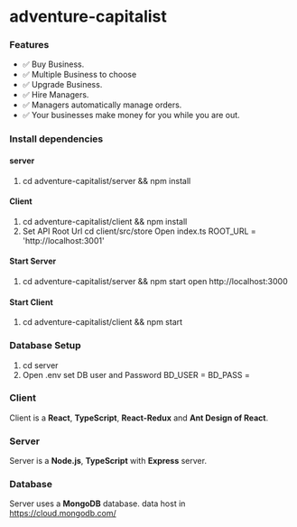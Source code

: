 # adventure-capitalist

### Features
  - ✅ Buy Business.
  - ✅ Multiple Business to choose
  - ✅ Upgrade Business.
  - ✅ Hire Managers.
  - ✅ Managers automatically manage orders.
  - ✅ Your businesses make money for you while you are out.

### Install dependencies
#### server
1. cd adventure-capitalist/server && npm install

#### Client
1. cd adventure-capitalist/client && npm install
2. Set API Root Url cd client/src/store Open index.ts 
ROOT_URL = 'http://localhost:3001'

#### Start Server
1. cd adventure-capitalist/server && npm start
open http://localhost:3000

#### Start Client
1. cd adventure-capitalist/client && npm start

### Database Setup

1. cd server 
2. Open .env set DB user and Password
BD_USER = 
BD_PASS = 



### Client
Client is a **React**, **TypeScript**, **React-Redux** and **Ant Design of React**.

### Server
Server is a **Node.js**, ****TypeScript**** with **Express** server.

### Database
Server uses a **MongoDB** database. data host in  https://cloud.mongodb.com/ 